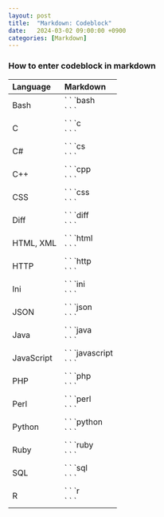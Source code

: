 ```yaml
---
layout: post
title:  "Markdown: Codeblock"
date:   2024-03-02 09:00:00 +0900
categories: [Markdown]
---
```


### How to enter codeblock in markdown   
   
|Language|Markdown|
|:---|:---|
|Bash|&#96; &#96; &#96;bash<br />&#96; &#96; &#96;|
|C|&#96; &#96; &#96;c<br />&#96; &#96; &#96;|
|C#|&#96; &#96; &#96;cs<br />&#96; &#96; &#96;|
|C++|&#96; &#96; &#96;cpp<br />&#96; &#96; &#96;|
|CSS|&#96; &#96; &#96;css<br />&#96; &#96; &#96;|
|Diff|&#96; &#96; &#96;diff<br />&#96; &#96; &#96;|
|HTML, XML|&#96; &#96; &#96;html<br />&#96; &#96; &#96;|
|HTTP|&#96; &#96; &#96;http<br />&#96; &#96; &#96;|
|Ini|&#96; &#96; &#96;ini<br />&#96; &#96; &#96;|
|JSON|&#96; &#96; &#96;json<br />&#96; &#96; &#96;|
|Java|&#96; &#96; &#96;java<br />&#96; &#96; &#96;|
|JavaScript|&#96; &#96; &#96;javascript<br />&#96; &#96; &#96;|
|PHP|&#96; &#96; &#96;php<br />&#96; &#96; &#96;|
|Perl|&#96; &#96; &#96;perl<br />&#96; &#96; &#96;|
|Python|&#96; &#96; &#96;python<br />&#96; &#96; &#96;|
|Ruby|&#96; &#96; &#96;ruby<br />&#96; &#96; &#96;|
|SQL|&#96; &#96; &#96;sql<br />&#96; &#96; &#96;|
|R|&#96; &#96; &#96;r<br />&#96; &#96; &#96;|
